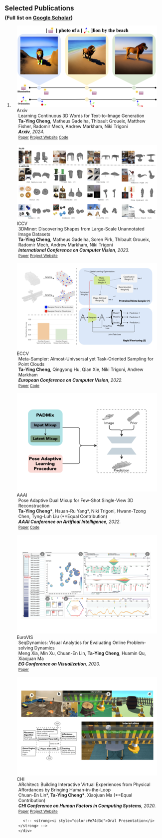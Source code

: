 <h2 id="publications" style="margin: 2px 0px -15px;">Selected Publications <h3>(Full list on <a href="https://scholar.google.com/citations?user=onX3k7kAAAAJ&hl=en">Google Scholar</a>)</h3> </h2> 

<div class="publications">
<ol class="bibliography">

<li>
<div class="pub-row">

  <div class="col-sm-3 abbr" style="position: relative;padding-right: 15px;padding-left: 15px;">
    <img src="assets/img/paper_teasers/C3dW.png" class="teaser img-fluid z-depth-1">
    <abbr class="badge">Arxiv</abbr>
  </div>

  <div class="col-sm-9" style="position: relative;padding-right: 15px;padding-left: 20px;">
    <div class="title">Learning Continuous 3D Words for Text-to-Image Generation</div>
    <div class="author"><strong>Ta-Ying Cheng</strong>, Matheus Gadelha, Thibault Groueix, Matthew Fisher, Radomir Mech, Andrew Markham, Niki Trigoni</div>
    <div class="periodical"><em><strong>Arxiv</strong>, 2024.</em></div>
    <div class="links">
      <a href="https://ttchengab.github.io/continuous_3d_words/c3d_words.pdf" class="btn btn-sm z-depth-0" role="button" target="_blank" style="font-size:12px;">Paper</a>
      <a href="https://ttchengab.github.io/continuous_3d_words/" class="btn btn-sm z-depth-0" role="button" target="_blank" style="font-size:12px;">Project Website</a>
      <a href="https://github.com/ttchengab/continuous_3d_words_code/" class="btn btn-sm z-depth-0" role="button" target="_blank" style="font-size:12px;">Code</a>
      <!-- <a href="https://arxiv.org/pdf/2002.10211.pdf" class="btn btn-sm z-depth-0" role="button" target="_blank" style="font-size:12px;">PDF</a>
      <a href="https://github.com/yaoyao-liu/mnemonics" class="btn btn-sm z-depth-0" role="button" target="_blank" style="font-size:12px;">Code</a>
      <a href="https://class-il.mpi-inf.mpg.de/mnemonics/" class="btn btn-sm z-depth-0" role="button" target="_blank" style="font-size:12px;">Project Page</a>
      <a href="https://dblp.uni-trier.de/rec/conf/cvpr/LiuSLSS20.html?view=bibtex" class="btn btn-sm z-depth-0" role="button" target="_blank" style="font-size:12px;">BibTex</a>
      <strong><i style="color:#e74d3c">Oral Presentation</i></strong> -->
    </div>
  </div>

</div>
<br>
  
<div class="pub-row">

  <div class="col-sm-3 abbr" style="position: relative;padding-right: 15px;padding-left: 15px;">
    <img src="assets/img/paper_teasers/3Dminer.png" class="teaser img-fluid z-depth-1">
    <abbr class="badge">ICCV</abbr>
  </div>

  <div class="col-sm-9" style="position: relative;padding-right: 15px;padding-left: 20px;">
    <div class="title">3DMiner: Discovering Shapes from Large-Scale Unannotated Image Datasets</div>
    <div class="author"><strong>Ta-Ying Cheng</strong>, Matheus Gadelha, Soren Pirk, Thibault Groueix, Radomir Mech, Andrew Markham, Niki Trigoni</div>
    <div class="periodical"><em><strong>International Conference on Computer Vision</strong>, 2023.</em></div>
    <div class="links">
      <a href="https://openaccess.thecvf.com/content/ICCV2023/papers/Cheng_3DMiner_Discovering_Shapes_from_Large-Scale_Unannotated_Image_Datasets_ICCV_2023_paper.pdf" class="btn btn-sm z-depth-0" role="button" target="_blank" style="font-size:12px;">Paper</a>
      <a href="http://ttchengab.github.io/3dminerOfficial/" class="btn btn-sm z-depth-0" role="button" target="_blank" style="font-size:12px;">Project Website</a>
      <!-- <a href="https://arxiv.org/pdf/2002.10211.pdf" class="btn btn-sm z-depth-0" role="button" target="_blank" style="font-size:12px;">PDF</a>
      <a href="https://github.com/yaoyao-liu/mnemonics" class="btn btn-sm z-depth-0" role="button" target="_blank" style="font-size:12px;">Code</a>
      <a href="https://class-il.mpi-inf.mpg.de/mnemonics/" class="btn btn-sm z-depth-0" role="button" target="_blank" style="font-size:12px;">Project Page</a>
      <a href="https://dblp.uni-trier.de/rec/conf/cvpr/LiuSLSS20.html?view=bibtex" class="btn btn-sm z-depth-0" role="button" target="_blank" style="font-size:12px;">BibTex</a>
      <strong><i style="color:#e74d3c">Oral Presentation</i></strong> -->
    </div>
  </div>

</div>
<br>
<div class="pub-row">

  <div class="col-sm-3 abbr" style="position: relative;padding-right: 15px;padding-left: 15px;">
    <img src="assets/img/paper_teasers/metasampler.png" class="teaser img-fluid z-depth-1">
    <abbr class="badge">ECCV</abbr>
  </div>

  <div class="col-sm-9" style="position: relative;padding-right: 15px;padding-left: 20px;">
    <div class="title">Meta-Sampler: Almost-Univsersal yet Task-Oriented Sampling for Point Clouds</div>
    <div class="author"><strong>Ta-Ying Cheng</strong>, Qingyong Hu, Qian Xie, Niki Trigoni, Andrew Markham</div>
    <div class="periodical"><em><strong>European Conference on Computer Vision</strong>, 2022.</em></div>
    <div class="links">
      <a href="https://link.springer.com/chapter/10.1007/978-3-031-20086-1_40" class="btn btn-sm z-depth-0" role="button" target="_blank" style="font-size:12px;">Paper</a>
      <a href="https://github.com/ttchengab/MetaSampler" class="btn btn-sm z-depth-0" role="button" target="_blank" style="font-size:12px;">Code</a>
      <!-- <strong><i style="color:#e74d3c">Oral Presentation</i></strong> -->
    </div>
  </div>

</div>


<br>
<div class="pub-row">

  <div class="col-sm-3 abbr" style="position: relative;padding-right: 15px;padding-left: 15px;">
    <img src="assets/img/paper_teasers/padmix.png" class="teaser img-fluid z-depth-1">
    <abbr class="badge">AAAI</abbr>
  </div>

  <div class="col-sm-9" style="position: relative;padding-right: 15px;padding-left: 20px;">
    <div class="title">Pose Adaptive Dual Mixup for Few-Shot Single-View 3D Reconstruction</div>
    <div class="author"><strong>Ta-Ying Cheng*</strong>, Hsuan-Ru Yang*, Niki Trigoni, Hwann-Tzong Chen, Tyng-Luh Liu (*=Equal Contribution)</div>
    <div class="periodical"><em><strong>AAAI Conference on Artifical Intelligence</strong>, 2022.</em></div>
    <div class="links">
      <a href="https://arxiv.org/abs/2112.12484" class="btn btn-sm z-depth-0" role="button" target="_blank" style="font-size:12px;">Paper</a>
      <a href="https://github.com/ttchengab/PADMix" class="btn btn-sm z-depth-0" role="button" target="_blank" style="font-size:12px;">Code</a>
      <!-- <strong><i style="color:#e74d3c">Oral Presentation</i></strong> -->
    </div>
  </div>

</div>

<br>
<div class="pub-row">

  <div class="col-sm-3 abbr" style="position: relative;padding-right: 15px;padding-left: 15px;">
    <img src="assets/img/paper_teasers/seqdynamics.png" class="teaser img-fluid z-depth-1">
    <abbr class="badge">EuroVIS</abbr>
  </div>

  <div class="col-sm-9" style="position: relative;padding-right: 15px;padding-left: 20px;">
    <div class="title">SeqDynamics: Visual Analytics for Evaluating Online Problem-solving Dynamics</div>
    <div class="author">Meng Xia, Min Xu, Chuan-En Lin, <strong>Ta-Ying Cheng</strong>, Huamin Qu, Xiaojuan Ma</div>
    <div class="periodical"><em><strong>EG Conference on Visualization</strong>, 2020.</em></div>
    <div class="links">
      <a href="https://www.xiameng.org/EuroVIS2020_SeqDynamics.pdf" class="btn btn-sm z-depth-0" role="button" target="_blank" style="font-size:12px;">Paper</a>
      <!-- <strong><i style="color:#e74d3c">Oral Presentation</i></strong> -->
    </div>
  </div>

</div>

<br>
<div class="pub-row">

  <div class="col-sm-3 abbr" style="position: relative;padding-right: 15px;padding-left: 15px;">
    <img src="assets/img/paper_teasers/architect.png" class="teaser img-fluid z-depth-1">
    <abbr class="badge">CHI</abbr>
  </div>

  <div class="col-sm-9" style="position: relative;padding-right: 15px;padding-left: 20px;">
    <div class="title">ARchitect: Building Interactive Virtual Experiences from Physical Affordances by Bringing Human-in-the-Loop</div>
    <div class="author">Chuan-En Lin*, <strong>Ta-Ying Cheng*</strong>, Xiaojuan Ma (*=Equal Contribution)</div>
    <div class="periodical"><em><strong>CHI Conference on Human Factors in Computing Systems</strong>, 2020.</em></div>
    <div class="links">
      <a href="https://chuanenlin.com/papers/architect-chi2020.pdf" class="btn btn-sm z-depth-0" role="button" target="_blank" style="font-size:12px;">Paper</a>
      <a href="https://chuanenlin.com/architect/" class="btn btn-sm z-depth-0" role="button" target="_blank" style="font-size:12px;">Project Website</a>

      <!-- <strong><i style="color:#e74d3c">Oral Presentation</i></strong> -->
    </div>
  </div>

</div>


</li>

<br>

</ol>
</div>
